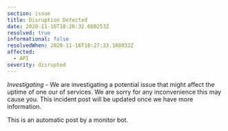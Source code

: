 ```yaml
---
section: issue
title: Disruption Detected
date: 2020-11-16T18:26:32.660253Z
resolved: true
informational: false
resolvedWhen: 2020-11-16T18:27:33.188032Z
affected:
  - API
severity: disrupted
---
```

*Investigating* - We are investigating a potential issue that might affect the uptime of one our of services. We are sorry for any inconvenience this may cause you. This incident post will be updated once we have more information.

This is an automatic post by a monitor bot.
        